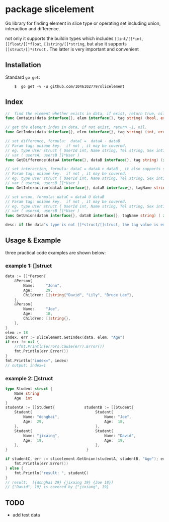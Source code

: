 #  package slicelement
Go library for finding element in slice type or operating set including union, interaction and difference.

not only it supports the buildin types which includes `[]int/[]*int`, `[]float/[]*float`, `[]string/[]*string`, but also it supports `[]struct/[]*struct` . The latter is very important and convenient
## Installation

Standard  `go get`:

```
    $  go get -v -u github.com/1046102779/slicelement
```

## Index

```go
//  find the element whether exists in data, if exist, return true, nil 
func Contains(data interface{}, elem interface{}, tag string) (bool, error)

// get the element index in data, if not exist, return -1, nil. 
func GetIndex(data interface{}, elem interface{}, tag string) (int, error)

// set difference, formula:  dataC =  dataA - dataB
// Param tag: unique key.  if not , it may be covered.
// eg. type User struct { UserId int, Name string, Tel string, Sex int16}
// var ( usersA, usersB []*User )
func GetDifference(dataA interface{}, dataB interface{}, tag string) (interface{}, error)

// set interaction, formula: dataC = dataA ∩ dataB , it also supports slice struct
// Param tag: unique key.  if not , it may be covered.
// eg. type User struct { UserId int, Name string, Tel string, Sex int16}
// var ( usersA, usersB []*User )
func GetInteraction(dataA interface{}, dataB interface{}, tagName string) (interface{}, error) 

// set union, formula: dataC = dataA U dataB
// Param tag: unique key.  if not , it may be covered.
// eg. type User struct { UserId int, Name string, Tel string, Sex int16}
// var ( usersA, usersB []*User )
func GetUnion(dataA interface{}, dataB interface{}, tagName string) ( interface{}, error)

desc: if the data's type is not []*struct/[]struct, the tag value is empty
```


## Usage & Example

three practical code examples are shown below:

###  example 1:  []struct  
```go
data := []*Person{
    &Person{
        Name:     "John",
        Age:      29,
        Children: []string{"David", "Lily", "Bruce Lee"},
    },
    &Person{
        Name:     "Joe",
        Age:      18,
        Children: []string{},
    },
}
elem := 18
index, err := slicelement.GetIndex(data, elem, "Age")
if err != nil {
    //fmt.Println(errors.Cause(err).Error())
    fmt.Println(err.Error())
}
fmt.Println("index=", index)
// output: index=1
```

###  example 2:  []struct  
```go
type Student struct {
    Name string
    Age  int
}
studentA := []Student{             studentB := []Student{
    Student{                            Student{
        Name: "donghai",                    Name: "Joe",
        Age:  29,                           Age:  18,
    },                                  },
    Student{                            Student{
        Name: "jixaing",                    Name: "David",
        Age:  19,                           Age:  19,
    },                                  },
}                                   }

if studentC, err := slicelement.GetUnion(studentA, studentB, "Age"); err != nil {
    fmt.Println(err.Error())
} else {
    fmt.Println("result: ", studentC)
}
// result:  [{donghai 29} {jixaing 19} {Joe 18}]  
// {"David", 19} is covered by {"jixiang", 19}
```

## TODO

* add test data

